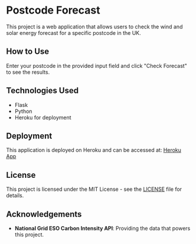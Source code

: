 # Postcode Forecast

This project is a web application that allows users to check the wind and solar energy forecast for a specific postcode in the UK.

## How to Use

Enter your postcode in the provided input field and click "Check Forecast" to see the results.

## Technologies Used

- Flask
- Python
- Heroku for deployment

## Deployment

This application is deployed on Heroku and can be accessed at: [Heroku App](https://your-app-name.herokuapp.com/)

## License

This project is licensed under the MIT License - see the [LICENSE](LICENSE) file for details.

## Acknowledgements

- **National Grid ESO Carbon Intensity API**: Providing the data that powers this project.
